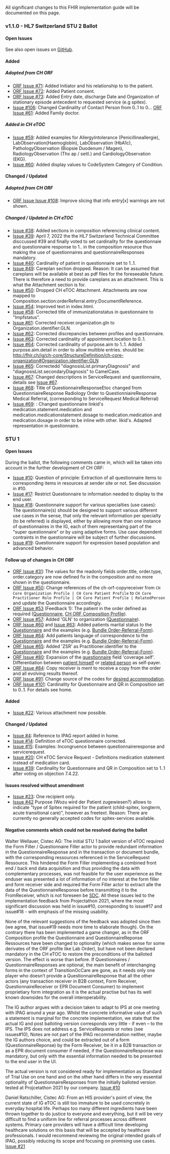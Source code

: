 
All significant changes to this FHIR implementation guide will be documented on this page.   

### v1.1.0 - HL7 Switzerland STU 2 Ballot

#### Open Issues
See also open issues on [GitHub](https://github.com/hl7ch/ch-etoc/issues).

#### Added
##### Adopted from CH ORF
* [ORF Issue #71](https://github.com/hl7ch/ch-orf/issues/71): Added Initiator and his relationship to to the patient.
* [ORF Issue #72](https://github.com/hl7ch/ch-orf/issues/72): Added Patient consent.
* [ORF Issue #73](https://github.com/hl7ch/ch-orf/issues/73): Added Entry date, discharge Date and Organization of stationary episode antecedent to requested service (e.g spitex).
* [Issue #106](https://github.com/hl7ch/ch-orf/issues/106): Changed Cardinality of Contact Person from 0..1 to 0..*.* [ORF Issue #61](https://github.com/hl7ch/ch-orf/issues/61): Added Family doctor.
  
##### Added in CH eTOC
* [Issue #59](https://github.com/hl7ch/ch-etoc/issues/59): Added examples for AllergyIntolerance (Penicillineallergie), LabObservation(Haemoglobin), LabObservation (HbA1c), PathologyObservation (Biopsie Duodenum / Magen), RadiologyObservation (Thx ap / seitl.) and CardiologyObservation (EKG).
* [Issue #60](https://github.com/hl7ch/ch-etoc/issues/60): Added display values to CodeSystem Category of Condition.

#### Changed / Updated
##### Adopted from CH ORF
* [ORF Issue Issue #108](https://github.com/hl7ch/ch-orf/issues/108): Improve slicing that info entry[x] warnings are not shown.

##### Changed / Updated in CH eTOC
* [Issue #38](https://github.com/hl7ch/ch-etoc/issues/38): Added sections in composition referencing clinical content.
* [Issue #39](https://github.com/hl7ch/ch-etoc/issues/39): April 7, 2022 the the HL7 Switzerland Technical Committee disccussed #39 and finally voted to set cardinality for the questionnaie and questionnaire response to 1.. in the composition resource thus making the use of questionnaires and questionnaireResponses mandatory.
* [Issue #40](https://github.com/hl7ch/ch-etoc/issues/40): Cardinality of patient in questionnaire set to 1..1.
* [Issue #49](https://github.com/hl7ch/ch-etoc/issues/49): Careplan section dropped. Reason: It can be assumed that careplans will be available at best as pdf files for the foreseeable future. There is therefore a need to provide careplans as an attachment. This is what the Attachment section is for.
* [Issue #50](https://github.com/hl7ch/ch-etoc/issues/50): Dropped  CH eTOC Attachment. Attachments are now mapped to Composition.section:orderReferral.entry:DocumentReference.
* [Issue #54](https://github.com/hl7ch/ch-etoc/issues/54): Improved text in index.html.
* [Issue #58](https://github.com/hl7ch/ch-etoc/issues/58): Corrected title of immunizationstatus in questionnaire to "Impfstatus".
* [Issue #61](https://github.com/hl7ch/ch-etoc/issues/61): Corrected receiver.organization.gln to Organization.identifier:GLN.
* [Issue #62](https://github.com/hl7ch/ch-etoc/issues/62): Corrected discrepancies between profiles and questionnaire.
* [Issue #63](https://github.com/hl7ch/ch-etoc/issues/63): Corrected cardinality of appointment.location to 0..1.
* [Issue #64](https://github.com/hl7ch/ch-etoc/issues/64): Corrected cardinality of purpose.aim to 1..1. Added purpose.aim.detail in order to allow multible entries.
should be: http://fhir.ch/ig/ch-core/StructureDefinition/ch-core-organization#Organization.identifier:GLN
* [Issue #65](https://github.com/hl7ch/ch-etoc/issues/65): Correctedd  "diagnosisList.primaryDiagnosis" and "diagnosisList.secondaryDiagnosis" to CamelCase.
* [Issue #67](https://github.com/hl7ch/ch-etoc/issues/67): Changed descriptions in ServiceRequest and questionnaire, details see [Issue #67](https://github.com/hl7ch/ch-etoc/issues/66).
* [Issue #68](https://github.com/hl7ch/ch-etoc/issues/68): Title of QuestionnaireResponseEtoc changed from QuestionniaireResponse Radiology Order to QuestionniaireResponse Medical Referral, (corresponding to ServiceRequest Medical Referral)
* [Issue #69](https://github.com/hl7ch/ch-etoc/issues/69): : Changed questionnaire linkid's medication.statement.medication and medication.medicationstatement.dosage to medication.medication and medication.dosage in order to be inline with other. likid's. Adapted representation in questionnaire.


### STU 1

#### Open Issues
During the ballot, the following comments came in, which will be taken into account in the further development of CH ORF:

* [Issue #10](https://github.com/hl7ch/ch-etoc/issues/10): Question of principle: Extraction of all questionnaire items to corresponding items in resources at sender site or not. See discussion in #10.
* [Issue #17](https://github.com/hl7ch/ch-etoc/issues/17): Restrict Questionnaire to information needed to display to the end user.
* [Issue #18](https://github.com/hl7ch/ch-etoc/issues/18): Questionnaire support for various specialties (use cases): The questionnaire(s) should be designed to support various different use cases in the sense, that only the relevant information per specialty (to be referred) is displayed, either by allowing more than one instance of questionnaires in the IG, each of them representaing part of the "super questionnaire" or by using adaptive forms. Use case dependent contraints in the questionnaire will be subject of further discussions.
* [Issue #19](https://github.com/hl7ch/ch-etoc/issues/19): Questionnaire support for expression based population and advanced behavior.

#### Follow up of changes in CH ORF
* [ORF Issue #31](https://github.com/hl7ch/ch-orf/issues/31): The values for the readonly fields order.title, order.type, order.category are now defined fix in the composition and no more shown in the questionnaire. 
* [ORF Issue #50](https://github.com/hl7ch/ch-orf/issues/50): Change references of the ch-orf-copyreceiver from `CH Core Organization Profile | CH Core Patient Profile` to `CH Core Practitioner Role Profile | CH Core Patient Profile | RelatedPerson` and update the Questionnaire accordingly.  
* [ORF Issue #53](https://github.com/hl7ch/ch-orf/issues/53) (Feedback 1): The patient in the order defined as required ([Questionnaire](http://fhir.ch/ig/hl7ch/ch-orf/Questionnaire-order-referral-form.html), [CH ORF Composition Profile](http://fhir.ch/ig/hl7ch/ch-orf/StructureDefinition-ch-orf-composition.html)).
* [ORF Issue #57](https://github.com/hl7ch/ch-orf/issues/57): Added 'GLN' to organization ([Questionnaire](http://fhir.ch/ig/hl7ch/ch-orf/Questionnaire-order-referral-form.html)).
* [ORF Issue #60](https://github.com/hl7ch/ch-orf/issues/60) and [Issue #63](https://github.com/hl7ch/ch-orf/issues/63):   Added patients marital status to the [Questionnaire](http://fhir.ch/ig/hl7ch/ch-orf/Questionnaire-order-referral-form.html) and the examples (e.g. [Bundle Order-Referral-Form](http://fhir.ch/ig/hl7ch/ch-orf/Bundle-bundle-order-referral-form.html)). 
* [ORF Issue #64](https://github.com/hl7ch/ch-orf/issues/64): Add patients language of correspondence to the [Questionnaire](http://fhir.ch/ig/hl7ch/ch-orf/Questionnaire-order-referral-form.html) and the examples (e.g. [Bundle Order-Referral-Form](http://fhir.ch/ig/hl7ch/ch-orf/Bundle-bundle-order-referral-form.html)).
* [ORF Issue #65](https://github.com/hl7ch/ch-orf/issues/65): Added 'ZSR' as Practitioner.identifier to the [Questionnaire](http://fhir.ch/ig/hl7ch/ch-orf/Questionnaire-order-referral-form.html) and the examples (e.g. [Bundle Order-Referral-Form](http://fhir.ch/ig/hl7ch/ch-orf/Bundle-bundle-order-referral-form.html)).
* [ORF Issue #80](https://github.com/hl7ch/ch-orf/issues/80): Expansion of the [questionnaire](http://fhir.ch/ig/hl7ch/ch-orf/Questionnaire-order-referral-form.html) field 'coverage.self'. Differentiation between [patient himself](http://fhir.ch/ig/hl7ch/ch-orf/Coverage-CoverageSelfPatient.html) or [related person](http://fhir.ch/ig/hl7ch/ch-orf/Coverage-CoverageSelfRelatedPerson.html) as self-payer.
* [ORF Issue #84](https://github.com/hl7ch/ch-orf/issues/84): Copy receiver is ment to receive a copy from the order and all evolving results thereof.
* [ORF Issue #91](https://github.com/hl7ch/ch-orf/issues/91): Change source of the codes for [desired accommodation](http://fhir.ch/ig/hl7ch/ch-orf/ValueSet-ch-orf-vs-desiredaccommodation.html).
* [ORF Issue #101](https://github.com/hl7ch/ch-orf/issues/101): Cardinality for Questionnaire and QR in Composition set to 0..1. For details see home.

#### Added
* [Issue #22](https://github.com/hl7ch/ch-etoc/issues/22): Various attachment now possible.

#### Changed / Updated
* [Issue #4](https://github.com/hl7ch/ch-etoc/issues/4): Reference to IPAG report added in home.
* [Issue #14](https://github.com/hl7ch/ch-etoc/issues/14): Definition of eTOC questionnaire corrected.
* [Issue #15](https://github.com/hl7ch/ch-etoc/issues/15): Examples: Incongruence between questionnaireresponse and servicerequest.
* [Issue #20](https://github.com/hl7ch/ch-etoc/issues/20): CH eTOC Service Request - Definitions medication statement instead of medication card.
* [Issue #39](https://github.com/hl7ch/ch-etoc/issues/39): Cardinality for Questionnaire and QR in Composition set to 1..1 after voting on objection 7.4.22.


#### Issues resolved without amendment
* [Issue #23](https://github.com/hl7ch/ch-etoc/issues/23): One recipient only.
* [Issue #42](https://github.com/hl7ch/ch-etoc/issues/42) Purpose (Wozu wird der Patient zugewiesen?) allows to indicate "type of Spitex required for the patient (child-spitex, longterm, acute transitional care)", however as freetext. Reason: There are currently no generally accepted codes for spitex-services available. 

#### Negative comments which could not be resolved during the ballot
Walter Wellauer, Cistec AG: The initial STU 1 ballot version of eTOC required the Form Filler / Questionnaire Filler actor to provide redundant information in the QuestionnaireResponse and in the transaction or document bundle, with the corresponding ressources referenced in the ServiceRequest Ressource. This hindered the Form Filler implementing a combined front end / back end data acquisition and thus providing the data with complementary processes, was not feasible for the user experience as the enduser was presented a lot of information of no interest at the form filler and form receiver side and required the Form Filler actor  to extract alle the data of the QuestionnaireResponse before transmitting it to the FromReceiver, which is not foreseen be [SDC](http://build.fhir.org/ig/HL7/sdc/workflow.html#form-filling).  All these issues led to the implementation feedback from Projectathon 2021, where the most significant discussion was held in issue#10, corresponding to issue#17 and issue#18 - with emphasis of the missing usability.

None of the relevant suggestions of the feedback was adopted since then (we agree, that issue#19 needs more time to elaborate though). On the contrary there has been implemented a game changer, as in the ORF Composition profile the Questionnaire and QuestionnaireReponse Ressources have been changed to optionality (which makes sense for some derivates of the ORF profile like Lab Order), but have not been declared mandatory in the CH eTOC to restore the preconditions of the balloted version. The effect is worse than before. If Questionnaires / QuestionnaireResponses are optional, the main benefit of interchanging forms in the context of TransitionOcCare are gone, as it needs only one player who doesn’t provide a QuestionnaireResponse that all the other actors (any transaction receiver in B2B context, Form Receiver, QuestionnaireReceiver or EPR Document Consumer) to implement proprietiary form integration as it is the actual practise but has its well known downsides for the overall interoperability.

The IG author argues with a decision taken to adapt to IPS at one meeting with IPAG around a year ago. Whilst the concrete informative value of such a statement is marginal for the concrete implementation, we state that the actual IG and post balloting version corresponds very little - if even – to the IPS. The IPS does not address e.g. ServiceRequests or notes (see issues#10), Notes are not part of the IPAG recommendation neither, maybe the IG authors choice, and could be extracted out of a form (QuestionnaireReponse) by the Form Receiver, be it in a B2B transaction or as a EPR document consumer if needed, if the QuestionnaireResponse was mandatory, but only with the essential information needed to be presented to the end user in the UI.

The actual version is not considered ready for implementation as Standard of Trial Use on one hand and on the other hand differs in the  very essential optionality of QuestionnaireResponses from the initially balloted version tested at Projcetathon 2021 by our company. [Issue #10](https://github.com/hl7ch/ch-etoc/issues/10)


Daniel Ratschiller, Cistec AG: From an HIS provider's point of view, the current state of IG eTOC is still too immature to be used concretely in everyday hospital life. Perhaps too many different ingredients have been thrown together to do justice to everyone and everything, but it will be very difficult to find a uniform line for referral processes across different systems. Primary care providers will have a difficult time developing healthcare solutions on this basis that will be accepted by healthcare professionals. I would recommend reviewing the original intended goals of IPAG, possibly reducing its scope and focusing on promising use cases. [Issue #21](https://github.com/hl7ch/ch-etoc/issues/21)